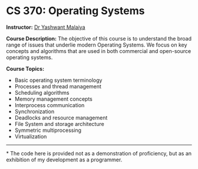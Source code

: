# CS 370: Operating Systems

**Instructor:** [Dr Yashwant Malaiya](https://www.cs.colostate.edu/~malaiya/)

**Course Description:** The objective of this course is to understand the broad range of issues that 
underlie modern Operating Systems. We focus on key concepts and algorithms that are used in both 
commercial and open-source operating systems.

**Course Topics:**
* Basic operating system terminology
* Processes and thread management
* Scheduling algorithms
* Memory management concepts
* Interprocess communication
* Synchronization
* Deadlocks and resource management
* File System and storage architecture
* Symmetric multiprocessing
* Virtualization

---

\* The code here is provided not as a demonstration of proficiency, but as an exhibition of my 
development as a programmer.